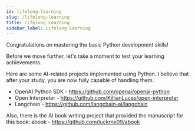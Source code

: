 ```yaml
---
id: lifelong-learning
slug: /lifelong-learning
title: Lifelong Learning
sidebar_label: Lifelong Learning
---
```


Congratulations on mastering the basic Python development skills!

Before we move further, let's take a moment to test your learning achievements.

Here are some AI-related projects implemented using Python. I believe that after your study, you are now fully capable of handling them.

- OpenAI Python SDK - https://github.com/openai/openai-python
- Open Interpreter - https://github.com/KillianLucas/open-interpreter
- Langchain - https://github.com/langchain-ai/langchain

Also, there is the AI book writing project that provided the manuscript for this book: abook - https://github.com/luckrnx09/abook
